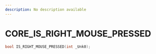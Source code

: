 ```yaml
---
description: No description available 
---
```


# CORE\_IS_RIGHT_MOUSE_PRESSED

```cpp
bool IS_RIGHT_MOUSE_PRESSED(int _Unk0);
```
